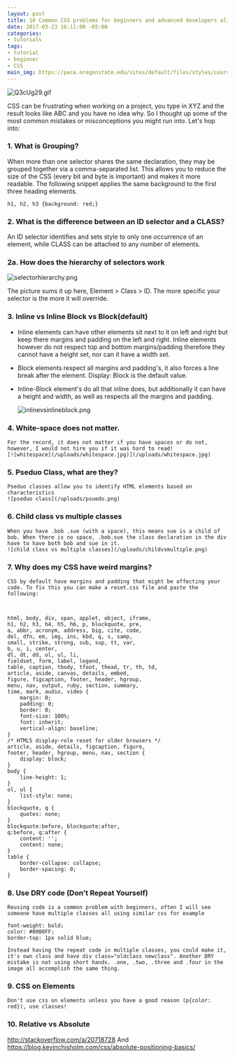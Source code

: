 ```yaml
---
layout: post
title: 10 Common CSS problems for beginners and advanced developers alike
date: 2017-03-23 16:11:00 -05:00
categories:
- tutorials
tags:
- tutorial
- beginner
- CSS
main_img: https://pace.oregonstate.edu/sites/default/files/styles/course_banner_large/public/images/course/cover/pace-oregon-state-html-css-coding-web-design.jpg?itok=tNEZncCn
---
```


![Q3cUg29.gif](/uploads/Q3cUg29.gif)

CSS can be frustrating when working on a project,  you type in XYZ and the result looks like ABC and you have no idea why. So I thought up some of the most common mistakes or misconceptions you might run into. Let's hop into:

### **1. What is Grouping?**
When more than one selector shares the same declaration, they may be grouped together via a comma-separated list. This allows you to reduce the size of the CSS (every bit and byte is important) and makes it more readable. The following snippet applies the same background to the first three heading elements.

    h1, h2, h3 {background: red;}

### **2. What is the difference between an ID selector and a CLASS?**

An ID selector identifies and sets style to only one occurrence of an element, while CLASS can be attached to any number of elements.

### **2a.  How does the hierarchy of selectors work**
  ![selectorhierarchy.png](/uploads/selectorhierarchy.png)

  The picture sums it up here,  Element > Class > ID.  The more specific your selector is the more it will override.

### **3. Inline vs Inline Block vs Block(default)**

*  Inline  elements  can have other elements sit next to it on left and right but keep there margins and padding on the left and right. Inline elements however do not respect top and bottom margins/padding therefore they cannot have a height set, nor can it have a width set.


*  Block elements  respect all margins and padding's, it also forces a line break after the element. Display: Block is the default value.

* Inline-Block element's do all that inline does, but additionally it can have a height and width, as well as respects all the margins and padding.

  ![inlinevsinlineblock.png](/uploads/inlinevsinlineblock.png)

### **4. White-space does not matter.**
	For the record, it does not matter if you have spaces or do not, however, I would not hire you if it was hard to read!
	[![whitespace](/uploads/whitespace.jpg)](/uploads/whitespace.jpg)
	
### **5. Pseduo Class, what are they?**
	Pseduo classes allow you to identify HTML elements based on characteristics
	![pseduo class](/uploads/psuedo.png)
	
### **6. Child class vs multiple classes**
	When you have .bob .sue (with a space), this means sue is a child of bob. When there is no space, .bob.sue the class declaration in the div have to have both bob and sue in it.
	![child class vs multiple classes](/uploads/childvsmultiple.png)
	
### **7. Why does my CSS have weird margins?**
	CSS by default have margins and padding that might be affecting your code. To fix this you can make a reset.css file and paste the following:
	

```


html, body, div, span, applet, object, iframe,
h1, h2, h3, h4, h5, h6, p, blockquote, pre,
a, abbr, acronym, address, big, cite, code,
del, dfn, em, img, ins, kbd, q, s, samp,
small, strike, strong, sub, sup, tt, var,
b, u, i, center,
dl, dt, dd, ol, ul, li,
fieldset, form, label, legend,
table, caption, tbody, tfoot, thead, tr, th, td,
article, aside, canvas, details, embed, 
figure, figcaption, footer, header, hgroup, 
menu, nav, output, ruby, section, summary,
time, mark, audio, video {
	margin: 0;
	padding: 0;
	border: 0;
	font-size: 100%;
	font: inherit;
	vertical-align: baseline;
}
/* HTML5 display-role reset for older browsers */
article, aside, details, figcaption, figure, 
footer, header, hgroup, menu, nav, section {
	display: block;
}
body {
	line-height: 1;
}
ol, ul {
	list-style: none;
}
blockquote, q {
	quotes: none;
}
blockquote:before, blockquote:after,
q:before, q:after {
	content: '';
	content: none;
}
table {
	border-collapse: collapse;
	border-spacing: 0;
}
```

### **8. Use DRY code (Don't Repeat Yourself)**
	Reusing code is a common problem with beginners, often I will see someone have multiple classes all using similar css for example

```
font-weight: bold;
color: #0000FF;
border-top: 1px solid blue;
```
	Instead having the repeat code in multiple classes, you could make it, it's own class and have div class="oldclass newclass". Another DRY mistake is not using short hands. .one, .two, .three and .four in the image all accomplish the same thing.
	
### **9. CSS on Elements**
	Don't use css on elements unless you have a good reason (p{color: red}), use classes!
	
### **10. Relative vs Absolute**
http://stackoverflow.com/a/20718728
And
https://blog.kevinchisholm.com/css/absolute-positioning-basics/
	

	

	